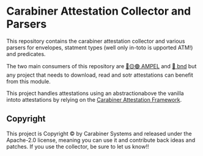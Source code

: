 # Carabiner Attestation Collector and Parsers

This repository contains the carabiner attestation collector and various
parsers for envelopes, statment types (well only in-toto is upported ATM!)
and predicates.

The two main consumers of this repository are 
[🔴🟡🟢 AMPEL](https://github.com/carabiner-dev/ampel)
and [🥨 bnd](https://github.com/carabiner-dev/bnd) but any project that
needs to download, read and sotr attestations can benefit from this module.

This project handles attestations using an abstractionabove the vanilla intoto
attestations by relying on the
[Carabiner Attestation Framework](https://github.com/carabiner-dev/attestation).

## Copyright

This project is Copyright &copy; by Carabiner Systems and released under the Apache-2.0 license, meaning you can use it and contribute back ideas and patches.
If you use the collector, be sure to let us know!!
 